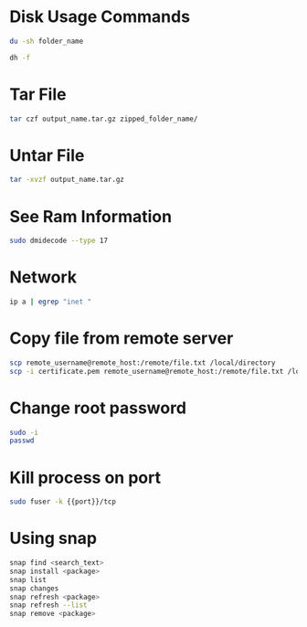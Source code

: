 # Disk Usage Commands

```bash
du -sh folder_name
```

```bash
dh -f
```


# Tar File
```bash
tar czf output_name.tar.gz zipped_folder_name/
```

# Untar File
```bash
tar -xvzf output_name.tar.gz
```

# See Ram Information
```bash
sudo dmidecode --type 17
```


# Network
```bash
ip a | egrep "inet "
```


# Copy file from remote server
```bash
scp remote_username@remote_host:/remote/file.txt /local/directory
scp -i certificate.pem remote_username@remote_host:/remote/file.txt /local/directory
```

# Change root password
```bash
sudo -i
passwd
```

# Kill process on port
```bash
sudo fuser -k {{port}}/tcp
```

# Using snap
```bash
snap find <search_text>
snap install <package>
snap list
snap changes
snap refresh <package>
snap refresh --list
snap remove <package>
```

